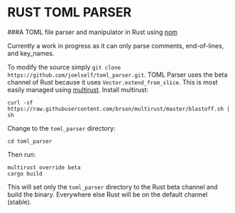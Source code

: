# RUST TOML PARSER

###A TOML file parser and manipulator in Rust using [nom](https://github.com/Geal/nom)

Currently a work in progress as it can only parse comments, end-of-lines, and key_names.

To modify the source simply ```git clone https://github.com/joelself/toml_parser.git```.
TOML Parser uses the beta channel of Rust because it uses ```Vector.extend_from_slice```.
This is most easily managed using [multirust](https://github.com/brson/multirust).
Install multirust:

```shell
curl -sf https://raw.githubusercontent.com/brson/multirust/master/blastoff.sh | sh
```

Change to the ```toml_parser``` directory:

```shell
cd toml_parser
```

Then run:

```shell
multirust override beta
cargo build
```

This will set only the ```toml_parser``` directory to the Rust beta channel and build the binary. Everywhere else Rust will be on the default channel (stable).
